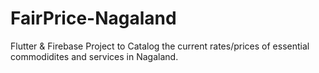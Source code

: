 # FairPrice-Nagaland

Flutter & Firebase Project to Catalog the current rates/prices of essential commodidites and services in Nagaland.
